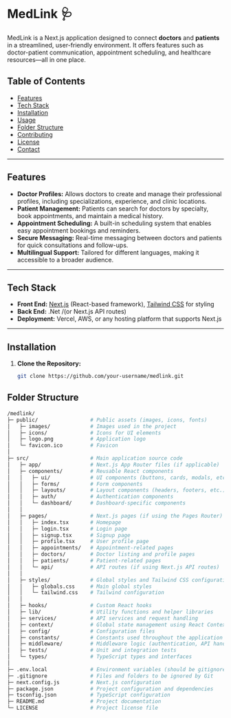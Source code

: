 # MedLink 🩺

MedLink is a Next.js application designed to connect **doctors** and **patients** in a streamlined, user-friendly environment. It offers features such as doctor-patient communication, appointment scheduling, and healthcare resources—all in one place.

## Table of Contents
- [Features](#features)
- [Tech Stack](#tech-stack)
- [Installation](#installation)
- [Usage](#usage)
- [Folder Structure](#folder-structure)
- [Contributing](#contributing)
- [License](#license)
- [Contact](#contact)

---

## Features

- **Doctor Profiles:** Allows doctors to create and manage their professional profiles, including specializations, experience, and clinic locations.
- **Patient Management:** Patients can search for doctors by specialty, book appointments, and maintain a medical history.
- **Appointment Scheduling:** A built-in scheduling system that enables easy appointment bookings and reminders.
- **Secure Messaging:** Real-time messaging between doctors and patients for quick consultations and follow-ups.
- **Multilingual Support:** Tailored for different languages, making it accessible to a broader audience.

---

## Tech Stack

- **Front End:** [Next.js](https://nextjs.org/) (React-based framework), [Tailwind CSS](https://tailwindcss.com/) for styling
- **Back End:** .Net /(or Next.js API routes)    
- **Deployment:** Vercel, AWS, or any hosting platform that supports Next.js

---

## Installation

1. **Clone the Repository:**
   ```bash
   git clone https://github.com/your-username/medlink.git

## Folder Structure
```bash
/medlink/
├─ public/                 # Public assets (images, icons, fonts)
│   ├─ images/             # Images used in the project
│   ├─ icons/              # Icons for UI elements
│   ├─ logo.png            # Application logo
│   └─ favicon.ico         # Favicon
│
├─ src/                    # Main application source code
│   ├─ app/                # Next.js App Router files (if applicable)
│   ├─ components/         # Reusable React components
│   │   ├─ ui/             # UI components (buttons, cards, modals, etc.)
│   │   ├─ forms/          # Form components
│   │   ├─ layouts/        # Layout components (headers, footers, etc.)
│   │   ├─ auth/           # Authentication components
│   │   └─ dashboard/      # Dashboard-specific components
│   │
│   ├─ pages/              # Next.js pages (if using the Pages Router)
│   │   ├─ index.tsx       # Homepage
│   │   ├─ login.tsx       # Login page
│   │   ├─ signup.tsx      # Signup page
│   │   ├─ profile.tsx     # User profile page
│   │   ├─ appointments/   # Appointment-related pages
│   │   ├─ doctors/        # Doctor listing and profile pages
│   │   ├─ patients/       # Patient-related pages
│   │   └─ api/            # API routes (if using Next.js API routes)
│   │
│   ├─ styles/             # Global styles and Tailwind CSS configuration
│   │   ├─ globals.css     # Main global styles
│   │   └─ tailwind.css    # Tailwind configuration
│   │
│   ├─ hooks/              # Custom React hooks
│   ├─ lib/                # Utility functions and helper libraries
│   ├─ services/           # API services and request handling
│   ├─ context/            # Global state management using React Context
│   ├─ config/             # Configuration files
│   ├─ constants/          # Constants used throughout the application
│   ├─ middleware/         # Middleware logic (authentication, API handlers)
│   ├─ tests/              # Unit and integration tests
│   └─ types/              # TypeScript types and interfaces
│
├─ .env.local              # Environment variables (should be gitignored)
├─ .gitignore              # Files and folders to be ignored by Git
├─ next.config.js          # Next.js configuration
├─ package.json            # Project configuration and dependencies
├─ tsconfig.json           # TypeScript configuration
├─ README.md               # Project documentation
└─ LICENSE                 # Project license file

